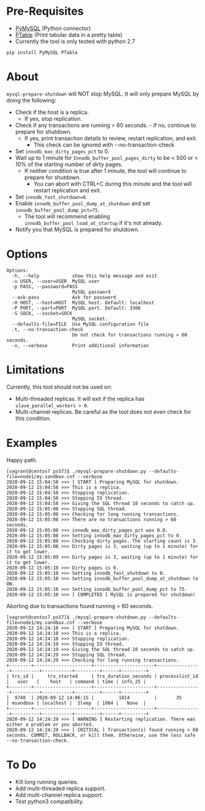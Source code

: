 # Pre-Requisites
- [PyMySQL](https://github.com/PyMySQL/PyMySQL) (Python connector)
- [PTable](https://pypi.org/project/PTable/) (Print tabular data in a pretty table)
- Currently the tool is only tested with python 2.7
```
pip install PyMySQL PTable
```

# About
`mysql-prepare-shutdown` will NOT stop MySQL. It will only prepare MySQL by doing the following:
- Check if the host is a replica.
	- If yes, stop replication.
- Check if any transactions are running > 60 seconds.
        - If no, continue to prepare for shutdown.
	- If yes, print transaction details to review, restart replication, and exit.
        - This check can be ignored with --no-transaction-check
- Set `innodb_max_dirty_pages_pct` to 0.
- Wait up to 1 minute for `Innodb_buffer_pool_pages_dirty` to be < 500 or < 10% of the starting number of dirty pages.
	- If neither condition is true after 1 minute, the tool will continue to prepare for shutdown.
        - You can abort with CTRL+C during this minute and the tool will restart replication and exit.
- Set `innodb_fast_shutdown=0`.
- Enable `innodb_buffer_pool_dump_at_shutdown` and set `innodb_buffer_pool_dump_pct=75`.
	- The tool will recommend enabling `innodb_buffer_pool_load_at_startup` if it's not already.
- Notify you that MySQL is prepared for shutdown.

# Options
```
Options:
  -h, --help            show this help message and exit
  -u USER, --user=USER  MySQL user
  -p PASS, --password=PASS
                        MySQL password
  --ask-pass            Ask for password
  -H HOST, --host=HOST  MySQL host. Default: localhost
  -P PORT, --port=PORT  MySQL port. Default: 3306
  -S SOCK, --socket=SOCK
                        MySQL socket.
  --defaults-file=FILE  Use MySQL configuration file
  -t, --no-transaction-check
                        Do not check for transactions running > 60 seconds.
  -v, --verbose         Print additional information
```

# Limitations
Currently, this tool should not be used on:
- Multi-threaded replicas. It will exit if the replica has `slave_parallel_workers > 0`.
- Multi-channel replicas. Be careful as the tool does not even check for this condition.

# Examples
Happy path.
```
[vagrant@centos7 ps57]$ ./mysql-prepare-shutdown.py --defaults-file=node1/my.sandbox.cnf --verbose
2020-09-12 15:04:58 >>> [ START ] Preparing MySQL for shutdown.
2020-09-12 15:04:58 >>> This is a replica.
2020-09-12 15:04:58 >>> Stopping replication.
2020-09-12 15:04:58 >>> Stopping IO thread.
2020-09-12 15:04:58 >>> Giving the SQL thread 10 seconds to catch up.
2020-09-12 15:05:08 >>> Stopping SQL thread.
2020-09-12 15:05:08 >>> Checking for long running transactions.
2020-09-12 15:05:08 >>> There are no transactions running > 60 seconds.
2020-09-12 15:05:08 >>> innodb_max_dirty_pages_pct was 0.0.
2020-09-12 15:05:08 >>> Setting innodb_max_dirty_pages_pct to 0.
2020-09-12 15:05:08 >>> Checking dirty pages. The starting count is 3.
2020-09-12 15:05:08 >>> Dirty pages is 3, waiting (up to 1 minute) for it to get lower.
2020-09-12 15:05:09 >>> Dirty pages is 3, waiting (up to 1 minute) for it to get lower.
2020-09-12 15:05:10 >>> Dirty pages is 0.
2020-09-12 15:05:10 >>> Setting innodb_fast_shutdown to 0.
2020-09-12 15:05:10 >>> Setting innodb_buffer_pool_dump_at_shutdown to ON.
2020-09-12 15:05:10 >>> Setting innodb_buffer_pool_dump_pct to 75.
2020-09-12 15:05:10 >>> [ COMPLETED ] MySQL is prepared for shutdown!
```
Aborting due to transactions found running > 60 seconds.
```
[vagrant@centos7 ps57]$ ./mysql-prepare-shutdown.py --defaults-file=node1/my.sandbox.cnf --verbose
2020-09-12 14:24:18 >>> [ START ] Preparing MySQL for shutdown.
2020-09-12 14:24:18 >>> This is a replica.
2020-09-12 14:24:18 >>> Stopping replication.
2020-09-12 14:24:19 >>> Stopping IO thread.
2020-09-12 14:24:19 >>> Giving the SQL thread 10 seconds to catch up.
2020-09-12 14:24:29 >>> Stopping SQL thread.
2020-09-12 14:24:29 >>> Checking for long running transactions.
+--------+---------------------+----------------------+----------------+----------+-----------+---------+------+---------+
| trx_id |     trx_started     | trx_duration_seconds | processlist_id |   user   |    host   | command | time | info_25 |
+--------+---------------------+----------------------+----------------+----------+-----------+---------+------+---------+
|  9740  | 2020-09-12 14:06:15 |         1814         |       35       | msandbox | localhost |  Sleep  | 1084 |   None  |
+--------+---------------------+----------------------+----------------+----------+-----------+---------+------+---------+
2020-09-12 14:24:29 >>> [ WARNING ] Restarting replication. There was either a problem or you aborted.
2020-09-12 14:24:29 >>> [ CRITICAL ] Transaction(s) found running > 60 seconds. COMMIT, ROLLBACK, or kill them. Otherwise, use the less safe --no-transaction-check.
```

# To Do
- Kill long running queries.
- Add multi-threaded replica support.
- Add multi-channel replica support.
- Test python3 compatibility.
